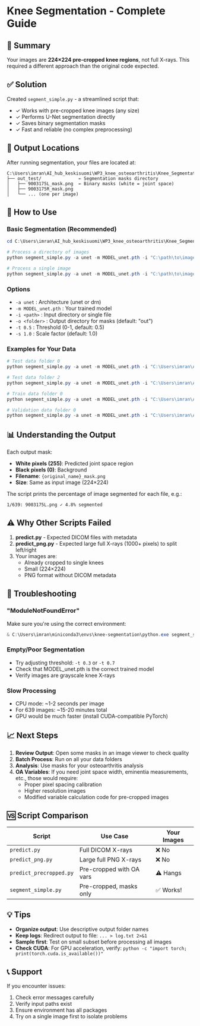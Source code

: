 # Knee Segmentation - Complete Guide

## 🎯 Summary

Your images are **224×224 pre-cropped knee regions**, not full X-rays. This required a different approach than the original code expected.

## ✅ Solution

Created `segment_simple.py` - a streamlined script that:
- ✓ Works with pre-cropped knee images (any size)
- ✓ Performs U-Net segmentation directly
- ✓ Saves binary segmentation masks
- ✓ Fast and reliable (no complex preprocessing)

## 📁 Output Locations

After running segmentation, your files are located at:

```
C:\Users\imran\AI_hub_keskisuomi\WP3_knee_osteoarthritis\Knee_Segmentation\
├── out_test/              ← Segmentation masks directory
│   ├── 9003175L_mask.png  ← Binary masks (white = joint space)
│   ├── 9003175R_mask.png
│   └── ... (one per image)
```

## 🚀 How to Use

### Basic Segmentation (Recommended)

```powershell
cd C:\Users\imran\AI_hub_keskisuomi\WP3_knee_osteoarthritis\Knee_Segmentation

# Process a directory of images
python segment_simple.py -a unet -m MODEL_unet.pth -i "C:\path\to\images" -o output_folder

# Process a single image
python segment_simple.py -a unet -m MODEL_unet.pth -i "C:\path\to\image.png" -o output_folder
```

### Options

- `-a unet` : Architecture (unet or drn)
- `-m MODEL_unet.pth` : Your trained model
- `-i <path>` : Input directory or single file
- `-o <folder>` : Output directory for masks (default: "out")
- `-t 0.5` : Threshold (0-1, default: 0.5)
- `-s 1.0` : Scale factor (default: 1.0)

### Examples for Your Data

```powershell
# Test data folder 0
python segment_simple.py -a unet -m MODEL_unet.pth -i "C:\Users\imran\AI_hub_keskisuomi\WP3_knee_osteoarthritis\data\test\data\0" -o results_test_0

# Test data folder 2
python segment_simple.py -a unet -m MODEL_unet.pth -i "C:\Users\imran\AI_hub_keskisuomi\WP3_knee_osteoarthritis\data\test\data\2" -o results_test_2

# Train data folder 0
python segment_simple.py -a unet -m MODEL_unet.pth -i "C:\Users\imran\AI_hub_keskisuomi\WP3_knee_osteoarthritis\data\train\data\0" -o results_train_0

# Validation data folder 0
python segment_simple.py -a unet -m MODEL_unet.pth -i "C:\Users\imran\AI_hub_keskisuomi\WP3_knee_osteoarthritis\data\val\data\0" -o results_val_0
```

## 📊 Understanding the Output

Each output mask:
- **White pixels (255)**: Predicted joint space region
- **Black pixels (0)**: Background
- **Filename**: `{original_name}_mask.png`
- **Size**: Same as input image (224×224)

The script prints the percentage of image segmented for each file, e.g.:
```
1/639: 9003175L.png ✓ 4.8% segmented
```

## ⚠️ Why Other Scripts Failed

1. **predict.py** - Expected DICOM files with metadata
2. **predict_png.py** - Expected large full X-rays (1000+ pixels) to split left/right
3. Your images are:
   - Already cropped to single knees
   - Small (224×224)
   - PNG format without DICOM metadata
   
## 🔧 Troubleshooting

### "ModuleNotFoundError"
Make sure you're using the correct environment:
```powershell
& C:\Users\imran\miniconda3\envs\knee-segmentation\python.exe segment_simple.py ...
```

### Empty/Poor Segmentation
- Try adjusting threshold: `-t 0.3` or `-t 0.7`
- Check that MODEL_unet.pth is the correct trained model
- Verify images are grayscale knee X-rays

### Slow Processing
- CPU mode: ~1-2 seconds per image
- For 639 images: ~15-20 minutes total
- GPU would be much faster (install CUDA-compatible PyTorch)

## 📈 Next Steps

1. **Review Output**: Open some masks in an image viewer to check quality
2. **Batch Process**: Run on all your data folders
3. **Analysis**: Use masks for your osteoarthritis analysis
4. **OA Variables**: If you need joint space width, eminentia measurements, etc., those would require:
   - Proper pixel spacing calibration
   - Higher resolution images
   - Modified variable calculation code for pre-cropped images

## 🆚 Script Comparison

| Script | Use Case | Your Images |
|--------|----------|-------------|
| `predict.py` | Full DICOM X-rays | ❌ No |
| `predict_png.py` | Large full PNG X-rays | ❌ No |
| `predict_precropped.py` | Pre-cropped with OA vars | ⚠️ Hangs |
| `segment_simple.py` | Pre-cropped, masks only | ✅ Works! |

## 💡 Tips

- **Organize output**: Use descriptive output folder names
- **Keep logs**: Redirect output to file: `... > log.txt 2>&1`
- **Sample first**: Test on small subset before processing all images
- **Check CUDA**: For GPU acceleration, verify: `python -c "import torch; print(torch.cuda.is_available())"`

## 📞 Support

If you encounter issues:
1. Check error messages carefully
2. Verify input paths exist
3. Ensure environment has all packages
4. Try on a single image first to isolate problems
